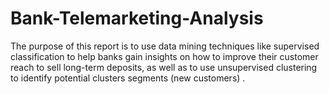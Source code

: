 # Bank-Telemarketing-Analysis
The purpose of this report is to use data mining techniques like supervised classification to help banks gain insights on how to improve their customer reach to sell long-term deposits, as well as to use unsupervised clustering to identify potential clusters segments (new customers) .
